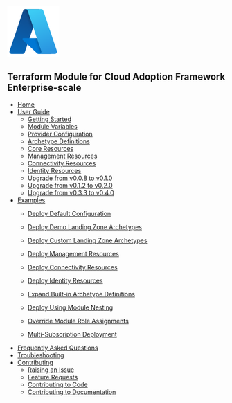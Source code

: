 ![caf-enterprise-scale](media/azure.svg)

## Terraform Module for Cloud Adoption Framework Enterprise-scale

- [Home][wiki_home]
- [User Guide][wiki_user_guide]
  - [Getting Started][wiki_getting_started]
  - [Module Variables][wiki_module_variables]
  - [Provider Configuration][wiki_provider_configuration]
  - [Archetype Definitions][wiki_archetype_definitions]
  - [Core Resources][wiki_core_resources]
  - [Management Resources][wiki_management_resources]
  - [Connectivity Resources][wiki_connectivity_resources]
  - [Identity Resources][wiki_identity_resources]
  - [Upgrade from v0.0.8 to v0.1.0][wiki_upgrade_from_v0_0_8_to_v0_1_0]
  - [Upgrade from v0.1.2 to v0.2.0][wiki_upgrade_from_v0_1_2_to_v0_2_0]
  - [Upgrade from v0.3.3 to v0.4.0][wiki_upgrade_from_v0_3_3_to_v0_4_0]
- [Examples][wiki_examples]
  - [Deploy Default Configuration][wiki_deploy_default_configuration]
  - [Deploy Demo Landing Zone Archetypes][wiki_deploy_demo_landing_zone_archetypes]
  - [Deploy Custom Landing Zone Archetypes][wiki_deploy_custom_landing_zone_archetypes]
  - [Deploy Management Resources][wiki_deploy_management_resources]

  - [Deploy Connectivity Resources][wiki_deploy_connectivity_resources]
  - [Deploy Identity Resources][wiki_deploy_identity_resources]

  - [Expand Built-in Archetype Definitions][wiki_expand_built_in_archetype_definitions]
  - [Deploy Using Module Nesting][wiki_deploy_using_module_nesting]
  - [Override Module Role Assignments][wiki_override_module_role_assignments]
  - [Multi-Subscription Deployment][wiki_multi-subscription_deployment]
- [Frequently Asked Questions][wiki_frequently_asked_questions]
- [Troubleshooting][wiki_troubleshooting]
- [Contributing][wiki_contributing]
  - [Raising an Issue][wiki_raising_an_issue]
  - [Feature Requests][wiki_feature_requests]
  - [Contributing to Code][wiki_contributing_to_code]
  - [Contributing to Documentation][wiki_contributing_to_documentation]

[//]: # "************************"
[//]: # "INSERT LINK LABELS BELOW"
[//]: # "************************"


[wiki_home]:                                  ./Home "Wiki - Home"
[wiki_user_guide]:                            ./User-Guide "Wiki - User Guide"
[wiki_getting_started]:                       ./%5BUser-Guide%5D-Getting-Started "Wiki - Getting Started"
[wiki_module_variables]:                      ./%5BUser-Guide%5D-Module-Variables "Wiki - Module Variables"
[wiki_provider_configuration]:                ./%5BUser-Guide%5D-Provider-Configuration "Wiki - Provider Configuration"
[wiki_archetype_definitions]:                 ./%5BUser-Guide%5D-Archetype-Definitions "Wiki - Archetype Definitions"
[wiki_core_resources]:                        ./%5BUser-Guide%5D-Core-Resources "Wiki - Core Resources"
[wiki_management_resources]:                  ./%5BUser-Guide%5D-Management-Resources "Wiki - Management Resources"
[wiki_connectivity_resources]:                ./%5BUser-Guide%5D-Connectivity-Resources "Wiki - Connectivity Resources"
[wiki_identity_resources]:                    ./%5BUser-Guide%5D-Identity-Resources "Wiki - Identity Resources"
[wiki_upgrade_from_v0_0_8_to_v0_1_0]:         ./%5BUser-Guide%5D-Upgrade-from-v0.0.8-to-v0.1.0 "Wiki - Upgrade from v0.0.8 to v0.1.0"
[wiki_upgrade_from_v0_1_2_to_v0_2_0]:         ./%5BUser-Guide%5D-Upgrade-from-v0.1.2-to-v0.2.0 "Wiki - Upgrade from v0.1.2 to v0.2.0"
[wiki_upgrade_from_v0_3_3_to_v0_4_0]:         ./%5BUser-Guide%5D-Upgrade-from-v0.3.3-to-v0.4.0 "Wiki - Upgrade from v0.3.3 to v0.4.0"
[wiki_examples]:                              ./Examples "Wiki - Examples"
[wiki_deploy_default_configuration]:          ./%5BExamples%5D-Deploy-Default-Configuration "Wiki - Deploy Default Configuration"
[wiki_deploy_demo_landing_zone_archetypes]:   ./%5BExamples%5D-Deploy-Demo-Landing-Zone-Archetypes "Wiki - Deploy Demo Landing Zone Archetypes"
[wiki_multi-subscription_deployment]:         ./%5BExamples%5D-Multi-Subscription-Deployment "Wiki - Deploy multiple subscriptions"
[wiki_deploy_custom_landing_zone_archetypes]: ./%5BExamples%5D-Deploy-Custom-Landing-Zone-Archetypes "Wiki - Deploy Custom Landing Zone Archetypes"
[wiki_deploy_management_resources]:           ./%5BExamples%5D-Deploy-Management-Resources "Wiki - Deploy Management Resources"
[wiki_deploy_connectivity_resources]:         ./%5BExamples%5D-Deploy-Connectivity-Resources "Wiki - Deploy Connectivity Resources"
[wiki_deploy_identity_resources]:             ./%5BExamples%5D-Deploy-Identity-Resources "Wiki - Deploy Identity Resources"
[wiki_deploy_using_module_nesting]:           ./%5BExamples%5D-Deploy-Using-Module-Nesting "Wiki - Deploy Using Module Nesting"
[wiki_frequently_asked_questions]:            ./Frequently-Asked-Questions "Wiki - Frequently Asked Questions"
[wiki_troubleshooting]:                       ./Troubleshooting "Wiki - Troubleshooting"
[wiki_contributing]:                          ./Contributing "Wiki - Contributing"
[wiki_raising_an_issue]:                      ./Raising-an-Issue "Wiki - Raising an Issue"
[wiki_feature_requests]:                      ./Feature-Requests "Wiki - Feature Requests"
[wiki_contributing_to_code]:                  ./Contributing-to-Code "Wiki - Contributing to Code"
[wiki_contributing_to_documentation]:         ./Contributing-to-Documentation "Wiki - Contributing to Documentation"
[wiki_expand_built_in_archetype_definitions]: ./%5BExamples%5D-Expand-Built-in-Archetype-Definitions "Wiki - Expand Built-in Archetype Definitions"
[wiki_override_module_role_assignments]:      ./%5BExamples%5D-Override-Module-Role-Assignments "Wiki - Override Module Role Assignments"
